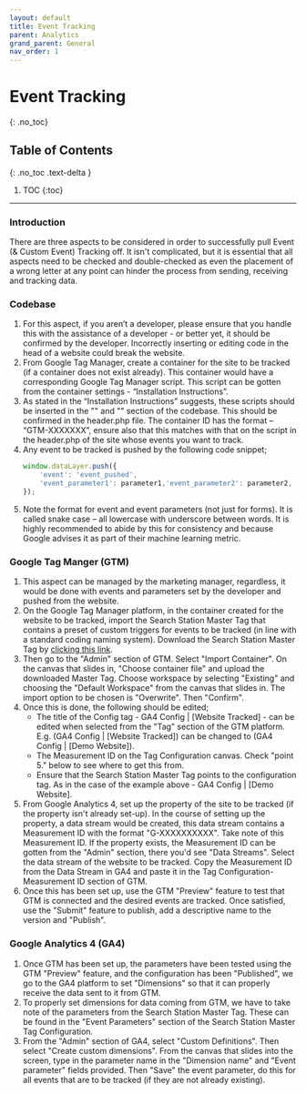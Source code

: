 ```yaml
---
layout: default
title: Event Tracking
parent: Analytics
grand_parent: General
nav_order: 1
---
```


# Event Tracking
{: .no_toc}

## Table of Contents
{: .no_toc .text-delta }

1. TOC
{:toc}
---

### Introduction
There are three aspects to be considered in order to successfully pull Event (& Custom Event) Tracking off. It isn't complicated, but it is essential that all aspects need to be checked and double-checked as even the placement of a wrong letter at any point can hinder the process from sending, receiving and tracking data.

### Codebase
1. For this aspect, if you aren’t a developer, please ensure that you handle this with the assistance of a developer - or better yet, it should be confirmed by the developer. Incorrectly inserting or editing code in the head of a website could break the website.
2. From Google Tag Manager, create a container for the site to be tracked (if a container does not exist already). This container would have a corresponding Google Tag Manager script. This script can be gotten from the container settings - “Installation Instructions”. 
3. As stated in the “Installation Instructions” suggests, these scripts should be inserted in the "<head>" and "<body>" section of the codebase. This should be confirmed in the header.php file. The container ID has the format – “GTM-XXXXXXX”, ensure also that this matches with that on the script in the header.php of the site whose events you want to track. 
4. Any event to be tracked is pushed by the following code snippet;
    ```js
    window.dataLayer.push({
        'event': 'event_pushed',
        'event_parameter1': parameter1,'event_parameter2': parameter2, 'event_parameter2' : 'String'
    });
    ```
5. Note the format for event and event parameters (not just for forms). It is called snake case – all lowercase with underscore between words. It is highly recommended to abide by this for consistency and because Google advises it as part of their machine learning metric.

### Google Tag Manger (GTM)
1. This aspect can be managed by the marketing manager, regardless, it would be done with events and parameters set by the developer and pushed from the website. 
2. On the Google Tag Manager platform, in the container created for the website to be tracked, import the Search Station Master Tag that contains a preset of custom triggers for events to be tracked (in line with a standard coding naming system). Download the Search Station Master Tag by [clicking this link](https://github.com/marvinoka4/ss-documentation/blob/567d2d8cfefb27dfdde85ccb5ccaa605dbafec22/assets/tags/GTM-SearchStationMasterTag.json). 
3. Then go to the "Admin" section of GTM. Select "Import Container". On the canvas that slides in, "Choose container file" and upload the downloaded Master Tag. Choose workspace by selecting "Existing" and choosing the "Default Workspace" from the canvas that slides in. The import option to be chosen is "Overwrite". Then "Confirm".
4. Once this is done, the following should be edited;
   - The title of the Config tag - GA4 Config | [Website Tracked] - can be edited when selected from the "Tag" section of the GTM platform. E.g. (GA4 Config | [Website Tracked]) can be changed to (GA4 Config | [Demo Website]).
   - The Measurement ID on the Tag Configuration canvas. Check "point 5." below to see where to get this from.
   - Ensure that the Search Station Master Tag points to the configuration tag. As in the case of the example above - GA4 Config | [Demo Website].
5. From Google Analytics 4, set up the property of the site to be tracked (if the property isn't already set-up). In the course of setting up the property, a data stream would be created, this data stream contains a Measurement ID with the format "G-XXXXXXXXXX". Take note of this Measurement ID. If the property exists, the Measurement ID can be gotten from the "Admin" section, there you'd see "Data Streams". Select the data stream of the website to be tracked. Copy the Measurement ID from the Data Stream in GA4 and paste it in the Tag Configuration-Measurement ID section of GTM.
6. Once this has been set up, use the GTM "Preview" feature to test that GTM is connected and the desired events are tracked. Once satisfied, use the "Submit" feature to publish, add a descriptive name to the version and "Publish".

### Google Analytics 4 (GA4)
1. Once GTM has been set up, the parameters have been tested using the GTM "Preview" feature, and the configuration has been "Published", we go to the GA4 platform to set "Dimensions" so that it can properly receive the data sent to it from GTM.
2. To properly set dimensions for data coming from GTM, we have to take note of the parameters from the Search Station Master Tag. These can be found in the "Event Parameters" section of the Search Station Master Tag Configuration.
3. From the "Admin" section of GA4, select "Custom Definitions". Then select "Create custom dimensions". From the canvas that slides into the screen, type in the parameter name in the "Dimension name" and "Event parameter" fields provided. Then "Save" the event parameter, do this for all events that are to be tracked (if they are not already existing). 